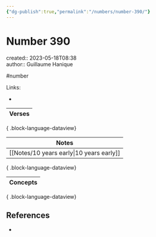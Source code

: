 ```yaml
---
{"dg-publish":true,"permalink":"/numbers/number-390/"}
---
```



# Number 390

created:: 2023-05-18T08:38  
author:: Guillaume Hanique

#number

Links:

- 

| Verses |
| ------ |

{ .block-language-dataview}

| Notes                                       |
| ------------------------------------------- |
| [[Notes/10 years early\|10 years early]] |

{ .block-language-dataview}

| Concepts |
| -------- |

{ .block-language-dataview}

## References

- 

